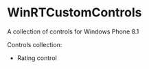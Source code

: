 # WinRTCustomControls
A collection of controls for Windows Phone 8.1

Controls collection:
  - Rating control
